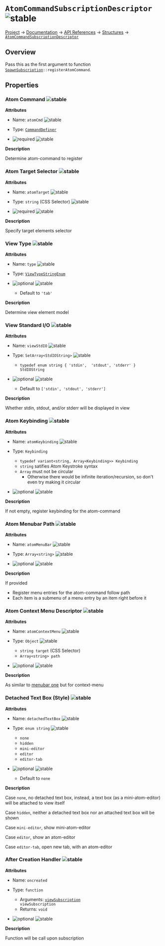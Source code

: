 # `AtomCommandSubscriptionDescriptor` ![stable]
[Project](https://github.com/ksxatompackages/quick-spawn) → [Documentation](../..) → [API References](..) → [Structures](.) → [`AtomCommandSubscriptionDescriptor`](./atom-command-subscription-descriptor.md)

## Overview

Pass this as the first argument to function <code>[SpawnSubscription](./classes/spawn-subscription.md)::registerAtomCommand</code>.

## Properties

### Atom Command ![stable]

**Attributes**

* Name: `atomCmd` ![stable]

* Type: [`CommandDefiner`](./command-definer.md#command-definer-)

* ![required] ![stable]

**Description**

Determine atom-command to register

### Atom Target Selector ![stable]

**Attributes**

* Name: `atomTarget` ![stable]

* Type: `string` (CSS Selector) ![stable]

* ![required] ![stable]

**Description**

Specify target elements selector

### View Type ![stable]

**Attributes**

* Name: `type` ![stable]

* Type: [`ViewTypeStringEnum`](./view-type-string-enum.md#string-type-enum-)

* ![optional] ![stable]
  - Default to `'tab'`

**Description**

Determine view element model

### View Standard I/O ![stable]

**Attributes**

* Name: `viewStdIO` ![stable]

* Type: `SetArray<StdIOString>` ![stable]
  - `typedef enum string { 'stdin',  'stdout', 'stderr' } StdIOString`

* ![optional] ![stable]
  - Default to `['stdin', 'stdout', 'stderr']`

**Description**

Whether stdin, stdout, and/or stderr will be displayed in view

### Atom Keybinding ![stable]

**Attributes**

* Name: `atomKeybinding` ![stable]

* Type: `Keybinding`
  - `typedef variant<string, Array<Keybinding>> Keybinding`
  - `string` satifies Atom Keystroke syntax
  - `Array` must not be circular
    - Otherwise there would be infinite iteration/recursion, so don't even try making it circular

* ![optional] ![stable]

**Description**

If not empty, register keybinding for the atom-command

### Atom Menubar Path ![stable]

**Attributes**

* Name: `atomMenuBar` ![stable]

* Type: `Array<string>` ![stable]

* ![optional] ![stable]

**Description**

If provided
  - Register menu entries for the atom-command follow path
  - Each item is a submenu of a menu entry by an item right before it

### Atom Context Menu Descriptor ![stable]

**Attributes**

* Name: `atomContextMenu` ![stable]

* Type: `Object` ![stable]
  - `string target` (CSS Selector)
  - `Array<string> path`

* ![optional] ![stable]

**Description**

As similar to [menubar one](#atom-menubar-path-) but for context-menu

### Detached Text Box (Style) ![stable]

**Attributes**

* Name: `detachedTextBox` ![stable]

* Type: `enum string` ![stable]
  - `none`
  - `hidden`
  - `mini-editor`
  - `editor`
  - `editor-tab`

* ![optional] ![stable]
  - Default to `none`

**Description**

Case `none`, no detached text box, instead, a text box (as a mini-atom-editor) will be attached to view itself

Case `hidden`, neither a detached text box nor an attached text box will be shown

Case `mini-editor`, show mini-atom-editor

Case `editor`, show an atom-editor

Case `editor-tab`, open new tab, with an atom-editor

### After Creation Handler ![stable]

**Attributes**

* Name: `oncreated`

* Type: `function`
  - Arguments: <code>[viewSubscription](../classes/view-subscription.md) viewSubscription</code>
  - Returns: `void`

* ![optional] ![stable]

**Description**

Function will be call upon subscription

[fixed]: https://cdn.rawgit.com/ksxatompackages/quick-spawn/images-v0.2.0/docs/images/badges/fixed.svg
[stable]: https://cdn.rawgit.com/ksxatompackages/quick-spawn/images-v0.2.0/docs/images/badges/stable.svg
[experimental]: https://cdn.rawgit.com/ksxatompackages/quick-spawn/images-v0.2.0/docs/images/badges/experimental.svg
[deprecated]: https://cdn.rawgit.com/ksxatompackages/quick-spawn/images-v0.2.0/docs/images/badges/deprecated.svg
[required]: https://cdn.rawgit.com/ksxatompackages/quick-spawn/images-v0.2.0/docs/images/badges/required.svg
[optional]: https://cdn.rawgit.com/ksxatompackages/quick-spawn/images-v0.2.0/docs/images/badges/optional.svg
